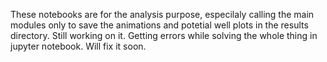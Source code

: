 These notebooks are for the analysis purpose, especilaly calling the main modules only to save the animations and potetial well plots in the results directory. Still working on it. Getting errors while solving the whole thing in jupyter notebook. Will fix it soon.
